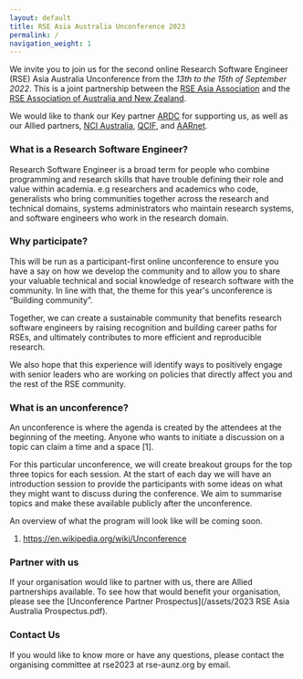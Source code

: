 ```yaml
---
layout: default
title: RSE Asia Australia Unconference 2023
permalink: /
navigation_weight: 1
---
```


We invite you to join us for the second online Research Software Engineer (RSE) Asia Australia Unconference from the *13th to the 15th of September 2022*. This is a joint partnership between the [RSE Asia Association](https://rse-asia.github.io/RSE_Asia/) and the [RSE Association of Australia and New Zealand](https://rse-aunz.github.io/). 

We would like to thank our Key partner [ARDC](https://ardc.edu.au/) for supporting us, as well as our Allied partners, [NCI Australia](https://nci.org.au/), [QCIF](https://qcif.edu.au/),  and [AARnet](https://www.aarnet.edu.au/).


### What is a Research Software Engineer? 

Research Software Engineer is a broad term for people who combine programming and research skills that have trouble defining their role and value within academia. e.g researchers and academics who code, generalists who bring communities together across the research and technical domains, systems administrators who maintain research systems, and software engineers who work in the research domain. 

### Why participate?

This will be run as a participant-first online unconference to ensure you have a say on how we develop the community and to allow you to share your valuable technical and social knowledge of research software with the community. In line with that, the theme for this year's unconference is “Building community”.

Together, we can create a sustainable community that benefits research software engineers by raising recognition and building career paths for RSEs, and ultimately contributes to more efficient and reproducible research.

We also hope that this experience will identify ways to positively engage with senior leaders who are working on policies that directly affect you and the rest of the RSE community. 

### What is an unconference?

An unconference is where the agenda is created by the attendees at the beginning of the meeting. Anyone who wants to initiate a discussion on a topic can claim a time and a space [1]. 

For this particular unconference, we will create breakout groups for the top three topics for each session. At the start of each day we will have an introduction session to provide the participants with some ideas on what they might want to discuss during the conference. We aim to summarise topics and make these available publicly after the unconference.

An overview of what the program will look like will be coming soon.

1. https://en.wikipedia.org/wiki/Unconference

### Partner with us
If your organisation would like to partner with us, there are Allied partnerships available. To see how that would benefit your organisation, please see the [Unconference Partner Prospectus](/assets/2023 RSE Asia Australia Prospectus.pdf).

### Contact Us
If you would like to know more or have any questions, please contact the organising committee at rse2023 at rse-aunz.org by email.
